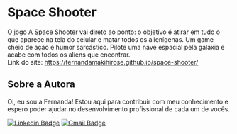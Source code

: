 # Space Shooter
O jogo A Space Shooter vai direto ao ponto: o objetivo é atirar em tudo o que aparece na tela do celular e matar todos os alienígenas. Um game cheio de ação e humor sarcástico. Pilote uma nave espacial pela galáxia e acabe com todos os aliens que encontrar. <br>
Link do site: https://fernandamakihirose.github.io/space-shooter/ 

## Sobre a Autora
Oi, eu sou a Fernanda! Estou aqui para contribuir com meu conhecimento e espero poder ajudar no desenvolvimento profissional de cada um de vocês.

[![Linkedin Badge](https://img.shields.io/badge/-Fernanda_Maki_Hirose-blue?style=flat-square&logo=Linkedin&logoColor=white&link=https://www.linkedin.com/in/fernanda-maki-hirose-801117208/)](https://www.linkedin.com/in/fernanda-maki-hirose-801117208/)  [![Gmail Badge](https://img.shields.io/badge/-femahi2020@gmail.com-c14438?style=flat-square&logo=Gmail&logoColor=white&link=mailto:femahi2020@gmail.com)](mailto:femahi2020@gmail.com)
